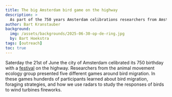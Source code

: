 ```yaml
---
title: The big Amsterdam bird game on the highway
description: >
  As part of the 750 years Amsterdam celibrations researchers from Amsterdam university played the big Amsterdam bird game with participants of the "Op de Ring" festival
author: Bart Kranstauber
background:
  img: /assets/backgrounds/2025-06-30-op-de-ring.jpg
  by: Bart Hoekstra
tags: [outreach]
toc: true
---
```


Saterday the 21st of June the city of Amsterdam celibrated its 750 birthday with a [festival](https://opdering.amsterdam) on the highway. Researchers from the animal movement ecology group presented five different games around bird migration. In these games hunderds of participants learned about bird migration, foraging strategies, and how we use radars to study the responses of birds to wind turbines fireworks. 

